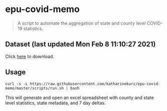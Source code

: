 # epu-covid-memo

> A script to automate the aggregation of state and county level COVID-19 statistics.

<!-- tmpl start -->

## Dataset (last updated Mon Feb  8 11:10:27 2021)

Click [here](https://covid-artifacts.s3.amazonaws.com/records/2021-2-8-111026-covid_artifact.xls) to download.

<!-- tmpl end -->

## Usage

```
curl -s -L https://raw.githubusercontent.com/katharinekurz/epu-covid-memo/master/scripts/run.sh | bash
```

This will generate and open an excel spreadsheet with county and state level statistics, state metadata, and 7 day deltas.